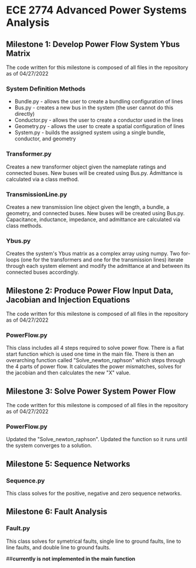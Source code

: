 # ECE 2774 Advanced Power Systems Analysis

## Milestone 1: Develop Power Flow System Ybus Matrix
The code written for this milestone is composed of all files in the repository as of 04/27/2022

### System Definition Methods
* Bundle.py - allows the user to create a bundling configuration of lines
* Bus.py - creates a new bus in the system (the user cannot do this directly)
* Conductor.py - allows the user to create a conductor used in the lines
* Geometry.py - allows the user to create a spatial configuration of lines
* System.py - builds the assigned system using a single bundle, conductor, and geometry 

### Transformer.py
Creates a new transformer object given the nameplate ratings and connected buses. New buses will be created using Bus.py. Admittance is calculated via a class method.

### TransmissionLine.py
Creates a new transmission line object given the length, a bundle, a geometry, and connected buses. New buses will be created using Bus.py. Capacitance, inductance, impedance, and admittance are calculated via class methods.

### Ybus.py
Creates the system's Ybus matrix as a complex array using numpy. Two for-loops (one for the transformers and one for the transmission lines) iterate through each system element and modify the admittance at and between its connected buses accordingly.

## Milestone 2: Produce Power Flow Input Data, Jacobian and Injection Equations
The code written for this milestone is composed of all files in the repository as of 04/27/2022

### PowerFlow.py
This class includes all 4 steps required to solve power flow. There is a flat start function which is used one time in the main file. There is then an overarching function called "Solve_newton_raphson" which steps through the 4 parts of power flow. It calculates the power mismatches, solves for the jacobian and then calculates the new "X" value.

## Milestone 3: Solve Power System Power Flow
The code written for this milestone is composed of all files in the repository as of 04/27/2022

### PowerFlow.py
Updated the "Solve_newton_raphson". Updated the function so it runs until the system converges to a solution.



## Milestone 5: Sequence Networks

### Sequence.py
This class solves for the positive, negative and zero sequence networks.

## Milestone 6: Fault Analysis

### Fault.py
This class solves for symetrical faults, single line to ground faults, line to line faults, and double line to ground faults. 

##**currently is not implemented in the main function**













